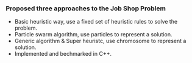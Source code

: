 ### Proposed three approaches to the Job Shop Problem

- Basic heuristic way, use a fixed set of heuristic rules to solve the problem.
- Particle swarm algorithm, use particles to represent a solution.
- Generic algorithm & Super heuristc, use chromosome to represent a solution.
- Implemented and bechmarked in C++.
